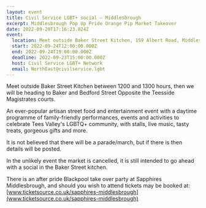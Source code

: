 ```yaml
---
layout: event
title: Civil Service LGBT+ social – Middlesbrough
excerpt: Middlesbrough Pop Up Pride Orange Pip Market Takeover
date: 2022-09-20T17:16:23.824Z
event:
  location: Meet outside Baker Street Kitchen, 159 Albert Road, Middlesbrough, TS1 2PX
  start: 2022-09-24T12:00:00.000Z
  end: 2022-09-24T19:00:00.000Z
  deadline: 2022-09-23T15:00:00.000Z
  host: Civil Service LGBT+ Network
  email: NorthEast@civilservice.lgbt
---
```

Meet outside Baker Street Kitchen between 1200 and 1300 hours, then we will be heading to Baker and Bedford Street Opposite the Teesside Magistrates courts.


An ever-popular artisan street food and entertainment event with a daytime programme of family-friendly performances, events and activities to celebrate Tees Valley's LGBTQ+ community, with stalls, live music, tasty treats, gorgeous gifts and more. 


It is not believed that there will be a parade/march, but if there is then details will be posted.


In the unlikely event the market is cancelled, it is still intended to go ahead with a social in the Baker Street kitchen.


There is an after pride Blackpool take over party at Sapphires Middlesbrough, and should you wish to attend tickets may be booked at:
[www.ticketsource.co.uk/sapphires-middlesbrough](www.ticketsource.co.uk/sapphires-middlesbrough)